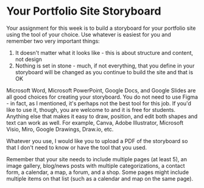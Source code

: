 # Your Portfolio Site Storyboard

Your assignment for this week is to build a storyboard for your portfolio site using the tool of your choice. Use whatever is easiest for you and remember two very important things:

1. It doesn't matter what it looks like - this is about structure and content, not design
2. Nothing is set in stone - much, if not everything, that you define in your storyboard will be changed as you continue to build the site and that is OK

Microsoft Word, Microsoft PowerPoint, Google Docs, and Google Slides are all good choices for creating your storyboard. You do not need to use Figma - in fact, as I mentioned, it's perhaps not the best tool for this job. If you'd like to use it, though, you are welcome to and it is free for students. Anything else that makes it easy to draw, position, and edit both shapes and text can work as well. For example, Canva, Adobe Illustrator, Microsoft Visio, Miro, Google Drawings, Draw.io, etc.

Whatever you use, I would like you to upload a PDF of the storyboard so that I don't need to know or have the tool that you used.

Remember that your site needs to include multiple pages (at least 5), an image gallery, blog/news posts with multiple categorizations, a contact form, a calendar, a map, a forum, and a shop. Some pages might include multiple items on that list (such as a calendar and map on the same page).
